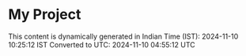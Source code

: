 # My Project

This content is dynamically generated in Indian Time (IST): 2024-11-10 10:25:12 IST
Converted to UTC: 2024-11-10 04:55:12 UTC
